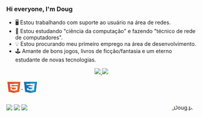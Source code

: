 ### Hi  everyone, I'm Doug

- 🖥️ Estou trabalhando com suporte ao usuário na área de redes.
- 📗 Estou estudando "ciência da computação" e fazendo "técnico de rede de computadores".
- 💡 Estou procurando meu primeiro emprego na área de desenvolvimento.
- 🕹️ Amante de bons jogos, livros de ficção/fantasia e um eterno estudante de novas tecnologias.

<div align="center">
  <a href="https://github.com/D0ugg">
  <img height="180em" src="https://github-readme-stats.vercel.app/api?username=D0ugg&show_icons=true&theme=dark&include_all_commits=true&count_private=true"/>
  <img height="180em" src="https://github-readme-stats.vercel.app/api/top-langs/?username=D0ugg&layout=compact&langs_count=7&theme=dark"/>
</div>

<div style="display: inline_block"><br>
 <img align="center" alt="Rafa-HTML" height="30" width="40" src="https://raw.githubusercontent.com/devicons/devicon/master/icons/html5/html5-original.svg">
 <img align="center" alt="Rafa-CSS" height="30" width="40" src="https://raw.githubusercontent.com/devicons/devicon/master/icons/css3/css3-original.svg">
 </div>
  
  ##
  
<div>
     <a href="https://instagram.com/doug.mesquita_" target="_blank"><img src="https://img.shields.io/badge/-Instagram-%23E4405F?style=for-the-badge&logo=instagram&logoColor=white" target="_blank"></a>
  <a href="https://www.linkedin.com/in/douglas-mesquita-534829192/" target="_blank"><img src="https://img.shields.io/badge/LinkedIn-0077B5?style=for-the-badge&logo=linkedin&logoColor=white" target="_blank"></a>
  <a href="https://steamcommunity.com/profiles/76561198449852101/" target="_blank"><img src="https://img.shields.io/badge/Steam-000000?style=for-the-badge&logo=steam&logoColor=white" target="_blank"></a>
  <img align="right" alt="Doug.pic" height="150" style="border-radius:50px;" 
       src="https://discord.com/channels/830917126138626118/830917126138626121/932381211576377364">
</div>
